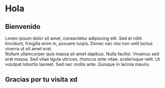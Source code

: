 # Hola
## Bienvenido
Lorem ipsum dolor sit amet, consectetur adipiscing elit. Sed et nibh tincidunt, fringilla enim in, posuere turpis. Donec nec nisi non velit luctus viverra ut sit amet erat. <br>
Nullam ullamcorper quis massa sit amet dapibus. Nulla facilisi. Vivamus sed erat massa. Sed vitae ligula ultrices, rhoncus ante vitae, scelerisque velit. Ut volutpat lobortis laoreet. Sed nec mollis ante. Quisque in lacinia mauris. 
<br>
## Gracias por tu visita xd
